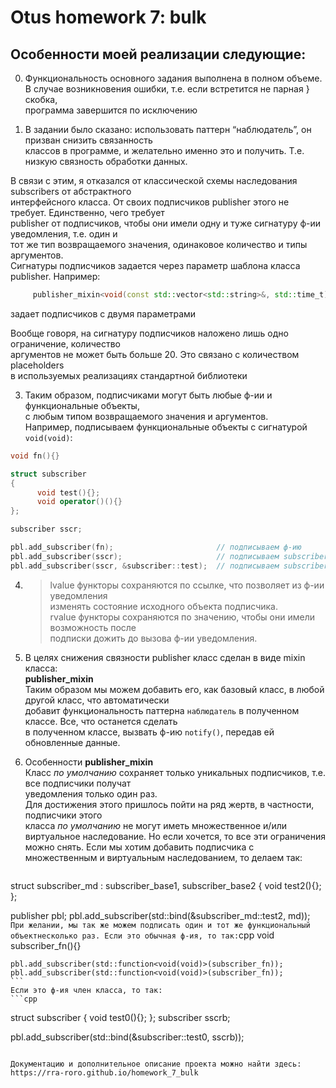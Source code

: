 # Otus homework 7: bulk

## Особенности моей реализации следующие:

0) Функциональность основного задания выполнена в полном объеме.<br>
   В случае возникновения ошибки, т.е. если встретится не парная } скобка,<br>
   программа завершится по исключению

1)	В задании было сказано: использовать паттерн “наблюдатель”, он призван снизить связанность <br>
классов в программе, и желательно именно это и получить. Т.е. низкую связность обработки данных.

В связи с этим, я отказался от классической схемы наследования subscribers от абстрактного <br>
интерфейсного класса. От своих подписчиков publisher этого не требует. Единственно, чего требует <br>
publisher от подписчиков, чтобы они имели одну и туже сигнатуру ф-ии уведомления, т.е. один и <br>
тот же тип возвращаемого значения, одинаковое количество и типы аргументов.  
Сигнатуры подписчиков задается через параметр шаблона класса publisher. Например:
```cpp
     publisher_mixin<void(const std::vector<std::string>&, std::time_t)>
```
задает подписчиков с двумя параметрами

Вообще говоря, на сигнатуру подписчиков наложено лишь одно ограничение, количество <br>
аргументов не может быть больше 20. Это связано с количеством placeholders <br>
в используемых реализациях стандартной библиотеки

3)	Таким образом, подписчиками могут быть любые ф-ии и функциональные объекты, <br>
с любым типом возвращаемого значения и аргументов.<br>
Например, подписываем функциональные объекты с сигнатурой `void(void)`:
```cpp
void fn(){}

struct subscriber
{
      void test(){};
      void operator()(){}
};

subscriber sscr;

pbl.add_subscriber(fn);                       // подписываем ф-ию
pbl.add_subscriber(sscr);                     // подписываем subscriber::operator()
pbl.add_subscriber(sscr, &subscriber::test);  // подписываем subscriber::test()

```

4)	>lvalue функторы сохраняются по ссылке, что позволяет из ф-ии уведомления <br>
    изменять состояние исходного объекта подписчика.<br>
    >rvalue функторы сохраняются по значению, чтобы они имели возможность после <br>
    подписки дожить до вызова ф-ии уведомления.

5)	В целях снижения связности publisher класс сделан в виде mixin класса:<br>
    **publisher_mixin**<br>
    Таким образом мы можем добавить его, как базовый класс, в любой другой класс, что автоматически <br>
    добавит функциональность паттерна `наблюдатель` в полученном классе. Все, что останется сделать <br>
    в полученном классе, вызвать ф-ию `notify()`, передав ей обновленные данные.

6)  Особенности **publisher_mixin**<br>
    Класс *по умолчанию* сохраняет только уникальных подписчиков, т.е. все подписчики получат <br>
    уведомления только один раз.<br>
    Для достижения этого пришлось пойти на ряд жертв, в частности, подписчики этого <br>
    класса *по умолчанию* не могут иметь множественное и/или виртуальное наследование.
    Но если хочется, то все эти ограничения можно снять.
    Если мы хотим добавить подписчика с множественным и виртуальным наследованием, то делаем так:
    ```cpp
struct subscriber_md : subscriber_base1, subscriber_base2
{
      void test2(){};
};

publisher pbl;
pbl.add_subscriber(std::bind(&subscriber_md::test2, md));
    ```
    При желании, мы так же можем подписать один и тот же функциональный объектнесколько раз.
    Если это обычная ф-ия, то так:
    ```cpp
    void subscriber_fn(){}

    pbl.add_subscriber(std::function<void(void)>(subscriber_fn));
    pbl.add_subscriber(std::function<void(void)>(subscriber_fn));
    ```
    Если это ф-ия член класса, то так:
    ```cpp
struct subscriber
{
      void test0(){};
};
subscriber sscrb;

pbl.add_subscriber(std::bind(&subscriber::test0, sscrb)); 
```
    
Документацию и дополнительное описание проекта можно найти здесь:
https://rra-roro.github.io/homework_7_bulk
